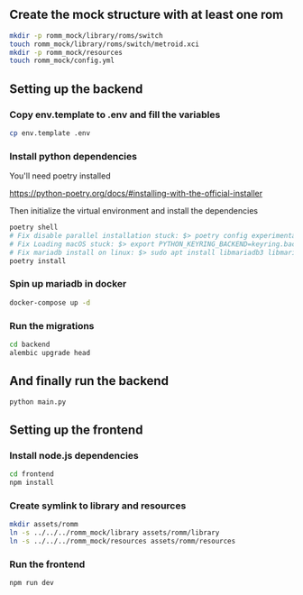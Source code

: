 ## Create the mock structure with at least one rom

```sh
mkdir -p romm_mock/library/roms/switch
touch romm_mock/library/roms/switch/metroid.xci
mkdir -p romm_mock/resources
touch romm_mock/config.yml
```

## Setting up the backend

### Copy env.template to .env and fill the variables

```sh
cp env.template .env
```

### Install python dependencies

You'll need poetry installed

https://python-poetry.org/docs/#installing-with-the-official-installer

Then initialize the virtual environment and install the dependencies

```sh
poetry shell
# Fix disable parallel installation stuck: $> poetry config experimental.new-installer false
# Fix Loading macOS stuck: $> export PYTHON_KEYRING_BACKEND=keyring.backends.null.Keyring
# Fix mariadb install on linux: $> sudo apt install libmariadb3 libmariadb-dev
poetry install
```

### Spin up mariadb in docker

```sh
docker-compose up -d
```

### Run the migrations

```sh
cd backend
alembic upgrade head
```

## And finally run the backend

```sh
python main.py
```

## Setting up the frontend

### Install node.js dependencies

```sh
cd frontend
npm install
```

### Create symlink to library and resources
```sh
mkdir assets/romm
ln -s ../../../romm_mock/library assets/romm/library
ln -s ../../../romm_mock/resources assets/romm/resources
```

### Run the frontend

```sh
npm run dev
```
